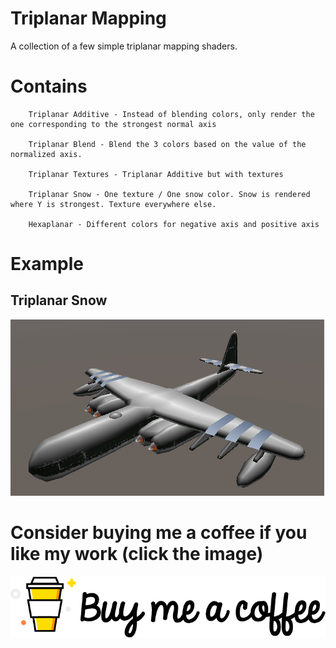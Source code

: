# Triplanar Mapping

A collection of a few simple triplanar mapping shaders.

# Contains

		Triplanar Additive - Instead of blending colors, only render the one corresponding to the strongest normal axis

		Triplanar Blend - Blend the 3 colors based on the value of the normalized axis.

		Triplanar Textures - Triplanar Additive but with textures

		Triplanar Snow - One texture / One snow color. Snow is rendered where Y is strongest. Texture everywhere else. 

		Hexaplanar - Different colors for negative axis and positive axis

# Example

## Triplanar Snow

![Snow](Renders/Snow.png "Snow")

# Consider buying me a coffee if you like my work (click the image)
[![Foo](Renders/coffee.png)](https://www.buymeacoffee.com/ZcRuWpUBf)
